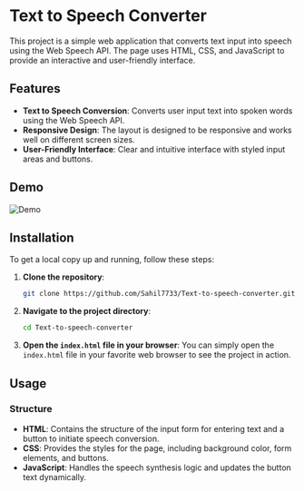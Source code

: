 # Text to Speech Converter

This project is a simple web application that converts text input into speech using the Web Speech API. The page uses HTML, CSS, and JavaScript to provide an interactive and user-friendly interface.

## Features

- **Text to Speech Conversion**: Converts user input text into spoken words using the Web Speech API.
- **Responsive Design**: The layout is designed to be responsive and works well on different screen sizes.
- **User-Friendly Interface**: Clear and intuitive interface with styled input areas and buttons.

## Demo

![Demo](demo.gif)

## Installation

To get a local copy up and running, follow these steps:

1. **Clone the repository**:
    ```sh
    git clone https://github.com/Sahil7733/Text-to-speech-converter.git
    ```
2. **Navigate to the project directory**:
    ```sh
    cd Text-to-speech-converter
    ```
3. **Open the `index.html` file in your browser**:
    You can simply open the `index.html` file in your favorite web browser to see the project in action.

## Usage

### Structure

- **HTML**: Contains the structure of the input form for entering text and a button to initiate speech conversion.
- **CSS**: Provides the styles for the page, including background color, form elements, and buttons.
- **JavaScript**: Handles the speech synthesis logic and updates the button text dynamically.
